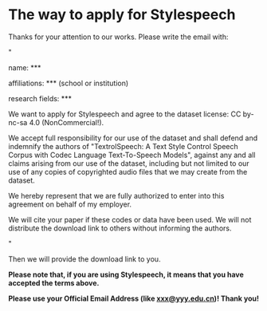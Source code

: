 # The way to apply for Stylespeech
Thanks for your attention to our works. Please write the email with:

"

name: ***

affiliations: *** (school or institution)

research fields: ***

We want to apply for Stylespeech and agree to the dataset license: CC by-nc-sa 4.0 (NonCommercial!). 

We accept full responsibility for our use of the dataset and shall defend and indemnify the authors of "TextrolSpeech: A Text Style Control Speech Corpus with Codec Language Text-To-Speech Models", against any and all claims arising from our use of the dataset, including but not limited to our use of any copies of copyrighted audio files that we may create from the dataset.

We hereby represent that we are fully authorized to enter into this agreement on behalf of my employer.

We will cite your paper if these codes or data have been used. We will not distribute the download link to others without informing the authors.

"

Then we will provide the download link to you. 

**Please note that, if you are using Stylespeech, it means that you have accepted the terms above.**

**Please use your Official Email Address (like xxx@yyy.edu.cn)! Thank you!**